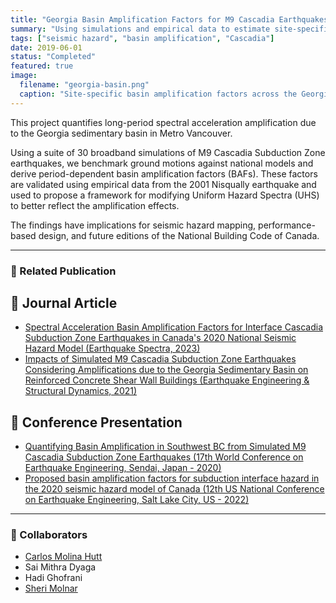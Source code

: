 ```yaml
---
title: "Georgia Basin Amplification Factors for M9 Cascadia Earthquakes"
summary: "Using simulations and empirical data to estimate site-specific basin amplification factors in southwestern British Columbia, Canada."
tags: ["seismic hazard", "basin amplification", "Cascadia"]
date: 2019-06-01
status: "Completed"
featured: true
image:
  filename: "georgia-basin.png"
  caption: "Site-specific basin amplification factors across the Georgia sedimentary basin"
---
```

This project quantifies long-period spectral acceleration amplification due to the Georgia sedimentary basin in Metro Vancouver.

Using a suite of 30 broadband simulations of M9 Cascadia Subduction Zone earthquakes, we benchmark ground motions against national models and derive period-dependent basin amplification factors (BAFs). These factors are validated using empirical data from the 2001 Nisqually earthquake and used to propose a framework for modifying Uniform Hazard Spectra (UHS) to better reflect the amplification effects.

The findings have implications for seismic hazard mapping, performance-based design, and future editions of the National Building Code of Canada.

---
### 📰 Related Publication

## 📖 Journal Article
- [Spectral Acceleration Basin Amplification Factors for Interface Cascadia Subduction Zone Earthquakes in Canada's 2020 National Seismic Hazard Model (Earthquake Spectra, 2023)](/publication/kakoty-spectral-nodate)
- [Impacts of Simulated M9 Cascadia Subduction Zone Earthquakes Considering Amplifications due to the Georgia Sedimentary Basin on Reinforced Concrete Shear Wall Buildings (Earthquake Engineering & Structural Dynamics, 2021)](/publication/kakoty-impacts-2021)


## 🎤 Conference Presentation
- [Quantifying Basin Amplification in Southwest BC from Simulated M9 Cascadia Subduction Zone Earthquakes (17th World Conference on Earthquake Engineering, Sendai, Japan - 2020)](/publication/wcee-2020-m9-basin-amplification)
- [Proposed basin amplification factors for subduction interface hazard in the 2020 seismic hazard model of Canada (12th US National Conference on Earthquake Engineering, Salt Lake City, US - 2022)](/publication/12ncee-2022-basin-factors)

---

### 👥 Collaborators

- [Carlos Molina Hutt](https://civil.ubc.ca/people/carlos-molina-hutt)
- Sai Mithra Dyaga
- Hadi Ghofrani
- [Sheri Molnar](https://www.uwo.ca/earth/people/faculty/molnar.html)